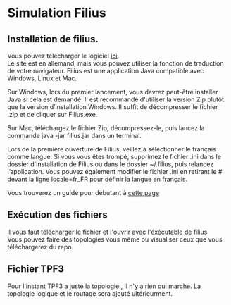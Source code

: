# Simulation Filius
## Installation de filius.  
Vous pouvez télécharger le logiciel [ici](https://www.lernsoftware-filius.de/Herunterladen).  
Le site est en allemand, mais vous pouvez utiliser la fonction de traduction de votre navigateur. Filius est une application Java compatible avec Windows, Linux et Mac.

Sur Windows, lors du premier lancement, vous devrez peut-être installer Java si cela est demandé. Il est recommandé d'utiliser la version Zip plutôt que la version d’installation Windows. Il suffit de décompresser le fichier .zip et de cliquer sur Filius.exe.

Sur Mac, téléchargez le fichier Zip, décompressez-le, puis lancez la commande java -jar filius.jar dans un terminal.

Lors de la première ouverture de Filius, veillez à sélectionner le français comme langue. Si vous vous êtes trompé, supprimez le fichier .ini dans le dossier d'installation de Filius ou dans le dossier ~/.filius, puis relancez l’application. Vous pouvez également modifier le fichier .ini en retirant le # devant la ligne locale=fr_FR pour définir la langue en français.  
  

Vous trouverez un guide pour débutant à [cette page](https://hilisit.gitlabpages.inria.fr/rx/cours/data/Filius-guide-du-debutant.pdf)

## Exécution des fichiers
Il vous faut télécharger le fichier et l'ouvrir avec l'éxécutable de filius.  
Vous pouvez faire des topologies vous même ou visualiser ceux que vous téléchargerez du repo.  

## Fichier TPF3
Pour l'instant TPF3 a juste la topologie , il n'y a rien qui marche. La topologie logique et le routage sera ajouté ultérieurment. 